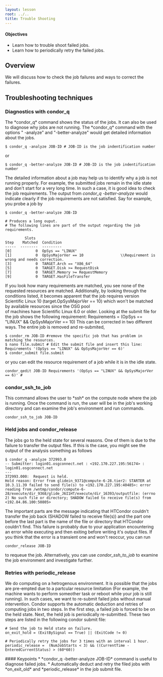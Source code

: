 ```yaml
---
layout: lesson
root: ../..
title: Trouble Shooting
---
```

<div class="objectives" markdown="1">

#### Objectives
*   Learn how to trouble shoot failed jobs.
*   Learn how to periodically retry the failed jobs.
</div>

<h2>Overview </h2> 
We will discuss how to check the job failures and ways to correct the failures.  

<h2> Troubleshooting techniques </h2> 

<h3> Diagnostics with condor_q  </h3> 
The *condor_q* command shows the status of the jobs. It can also be used to diagnose why jobs are not 
running. The *condor_q* command with  the options " -analyze" and "-better-analyze" would get detailed 
information about the jobs. 

~~~
$ condor_q -analyze JOB-ID # JOB-ID is the job indentification number 
~~~

or 

~~~
$ condor_q -better-analyze JOB-ID # JOB-ID is the job indentification number 
~~~

The detailed information about a job may help us to identify why a job is not running properly. For 
example, the submitted jobs remain in the idle state and don't start for a very long time. In such
a case, it is good idea to check the job requirements. The output from *condor_q -better-analyze* 
would indicate clearly if the job requirements are not satisfied. Say for example, you probe a job by

~~~
$ condor_q -better-analyze JOB-ID 
 
# Produces a long ouput. 
# The following lines are part of the output regarding the job requirements.  
 
         Slots
Step    Matched  Condition
-----  --------  ---------
[0]           0  OpSys == "LINUX"
[1]           0  OpSysMajorVer == 10                 \\Requirement is wrong and needs correction.
[3]           0  TARGET.Arch == "X86_64"
[5]           0  TARGET.Disk >= RequestDisk
[7]           0  TARGET.Memory >= RequestMemory
[9]           0  TARGET.HasFileTransfer
~~~

If you look how many requirements are matched, you see none of the requested resources are 
matched. Additionally, by looking through the conditions listed, it becomes apparent that the job 
requires version Scientific Linux 10 (target.OpSysMajorVer == 10) which won't be matched by available 
resources since the OSG pool  
of machines have Scientific Linux 6.0 or older.  Looking at the submit file for the job shows the 
following requirement: Requirements = (OpSys == "LINUX" && OpSysMajorVer == 10)
This can be corrected in two different ways.  The entire job is removed and re-submited,

~~~
$ condor_rm JOB-ID #remove the specific job that has problem in matching the resources.
$ nano file.submit # Edit the submit file and insert this line: Requirements '(OpSys == "LINUX" && OpSysMajorVer == 6)'
$ condor_submit file.submit
~~~

or you can edit the resource requirement of a job while it is in the idle state. 

~~~
condor_qedit JOB-ID Requirements '(OpSys == "LINUX" && OpSysMajorVer == 6)' #
~~~


<h3> condor_ssh_to_job </h3> 
This command allows the user to *ssh* on the compute node where the job is running.  Once the command 
is run, the user will be in the job's working directory and can examine the job's environment and run 
commands. 

~~~
condor_ssh_to_job JOB-ID  
~~~

<h3> Held jobs and condor_release </h3>

The jobs go to the held state for several reasons. One of them is due to the failure to transfer the output
files. If this is the case, you might see the output of the analysis something as follows

~~~
$ condor_q -analyze 372993.0
-- Submitter: login01.osgconnect.net : <192.170.227.195:56174> : login01.osgconnect.net
---
372993.000:  Request is held.
Hold reason: Error from glidein_9371@compute-6-28.tier2: STARTER at 10.3.11.39 failed to send file(s) to <192.170.227.195:40485>: error reading from /wntmp/condor/compute-6-28/execute/dir_9368/glide_J6I1HT/execute/dir_16393/outputfile: (errno 2) No such file or directory; SHADOW failed to receive file(s) from <192.84.86.100:50805>
~~~

The important parts are the message indicating that HTCondor couldn't transfer the job 
back (SHADOW failed to receive file(s)) and the part one before the last part is the name of the 
file or directory that HTCondor couldn't find.  This failure is probably due to your application 
encountering an error while executing and then exiting before writing it's output files.  If you think 
that the error is a transient one and won't reoccur, you can run 

~~~
condor_release JOB-ID 
~~~
to requeue the job.  Alternatively, you can use *condor_ssh_to_job* to examine the job environment and investigate further.


<h3> Retries with periodic_release </h3>

We do computing on a hetrogenous environment. It is possible that the jobs are pre-empted due to a partcular
resource limitation (For example, the machine wants to perform someother task or reboot while your job 
is still running).  In such cases, we want to re-submit failed jobs without manual intervention. Condor 
supports the automatic deduction and retries of computing jobs in two steps.
In the first step, a failed job is forced to be on the held state.   Next, the held job is 
periodically re-submitted. These two steps are listed in the following condor submit file: 

~~~
# Send the job to Held state on failure. 
on_exit_hold = (ExitBySignal == True) || (ExitCode != 0)  

# Periodically retry the jobs for 3 times with an interval 1 hour.   
periodic_release =  (NumJobStarts < 3) && ((CurrentTime - EnteredCurrentStatus) > (60*60))
~~~


<div class="keypoints" markdown="1">
#### Keypoints
*    *condor_q -better-analyze JOB-ID* command is useful to diagnose failed jobs. 
*    Automatically deduct and retry the filed jobs with *on_exit_old* and *periodic_release* in the job submit file. 
</div>


